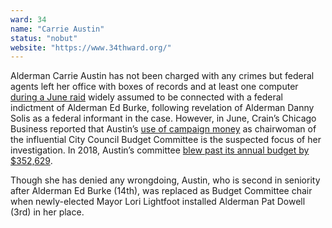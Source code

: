 ```yaml
---
ward: 34
name: "Carrie Austin"
status: "nobut"
website: "https://www.34thward.org/"
---
```


Alderman Carrie Austin has not been charged with any crimes but federal agents left her office with boxes of records and at least one computer [during a June raid](https://chicago.suntimes.com/city-hall/2019/6/21/18700573/chicago-alderman-carrie-austin-denies-wrongdoing-fbi-raid) widely assumed to be connected with a federal indictment of Alderman Ed Burke, following revelation of Alderman Danny Solis as a federal informant in the case. However, in June, Crain’s Chicago Business reported that Austin’s [use of campaign money](https://www.chicagobusiness.com/greg-hinz-politics/what-are-feds-looking-carrie-austins-office-some-clues-emerge) as chairwoman of the influential City Council Budget Committee is the suspected focus of her investigation. In 2018, Austin’s committee [blew past its annual budget by $352,629](https://chicago.suntimes.com/city-hall/2019/7/8/20686565/carrie-austin-budget-committee-city-council-audit-34th-ward).

Though she has denied any wrongdoing, Austin, who is second in seniority after Alderman Ed Burke (14th), was replaced as Budget Committee chair when newly-elected Mayor Lori Lightfoot installed Alderman Pat Dowell (3rd) in her place.
